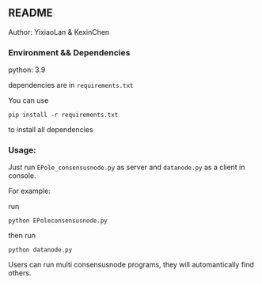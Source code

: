 ## README

Author: YixiaoLan & KexinChen

### Environment && Dependencies

python: 3.9

dependencies are in `requirements.txt` 

You can use 
```
pip install -r requirements.txt
```
to install all dependencies


### Usage:
Just run `EPole_consensusnode.py` as server and `datanode.py` as a client in console.

For example:

run
```
python EPoleconsensusnode.py
``` 

then run
```
python datanode.py
```

Users can run multi consensusnode programs, they will automantically find others.